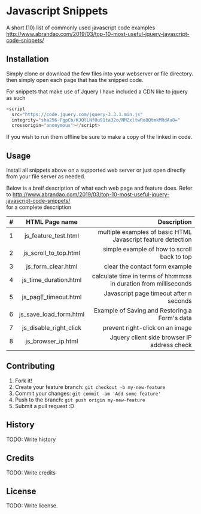 # Javascript Snippets 
A short (10) list of commonly used javascript code examples   http://www.abrandao.com/2019/03/top-10-most-useful-jquery-javascript-code-snippets/


## Installation
Simply clone  or download the few files into your webserver or file directory. then simply open each page that has the snipped code.

For snippets that make use of Jquery I have included a CDN like to jquery as such
```javascript
<script
  src="https://code.jquery.com/jquery-3.3.1.min.js"
  integrity="sha256-FgpCb/KJQlLNfOu91ta32o/NMZxltwRo8QtmkMRdAu8="
  crossorigin="anonymous"></script>
  ```
  If you wish to run them offline be sure to make a copy of the linked in code.

## Usage

 Install all snippets above on a supported web server or just open directly from your file server as needed.

 Below is a breif description of what each web page and feature does. Refer to http://www.abrandao.com/2019/03/top-10-most-useful-jquery-javascript-code-snippets/  
 for a complete description

| # | HTML Page name        |  Description  |
| ---|:-------------:| -----:|
| 1  | js_feature_test.html  | multiple examples of basic HTML Javascript feature detection |
| 2  | js_scroll_to_top.html | simple example of how to scroll back to top |
| 3  | js_form_clear.html  | clear the contact form example |
| 4  | js_time_duration.html  | calculate time in terms of hh:mm:ss in duration from milliseconds |
| 5  | js_pagE_timeout.html  |  Javascript page timeout after n seconds |
| 6  | js_save_load_form.html  | Example of Saving and Restoring a Form's data |
| 7  | js_disable_right_click  | prevent right-click on an image  |
| 8  | js_browser_ip.html  | Jquery client side browser IP address check |



## Contributing
1. Fork it!
2. Create your feature branch: `git checkout -b my-new-feature`
3. Commit your changes: `git commit -am 'Add some feature'`
4. Push to the branch: `git push origin my-new-feature`
5. Submit a pull request :D
## History
TODO: Write history
## Credits
TODO: Write credits
## License
TODO: Write license.

